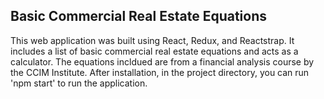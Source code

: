## Basic Commercial Real Estate Equations

This web application was built using React, Redux, and Reactstrap. It includes a list of basic commercial real estate equations and acts as a calculator.  The equations incldued are from a financial analysis course by the CCIM Institute.  After installation, in the project directory, you can run 'npm start' to run the application.

